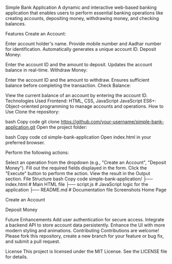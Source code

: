 Simple Bank Application
A dynamic and interactive web-based banking application that enables users to perform essential banking operations like creating accounts, depositing money, withdrawing money, and checking balances.

Features
Create an Account:

Enter account holder's name.
Provide mobile number and Aadhar number for identification.
Automatically generates a unique account ID.
Deposit Money:

Enter the account ID and the amount to deposit.
Updates the account balance in real-time.
Withdraw Money:

Enter the account ID and the amount to withdraw.
Ensures sufficient balance before completing the transaction.
Check Balance:

View the current balance of an account by entering the account ID.
Technologies Used
Frontend: HTML, CSS, JavaScript
JavaScript ES6+: Object-oriented programming to manage accounts and operations.
How to Use
Clone the repository:

bash
Copy code
git clone https://github.com/your-username/simple-bank-application.git
Open the project folder:

bash
Copy code
cd simple-bank-application
Open index.html in your preferred browser.

Perform the following actions:

Select an operation from the dropdown (e.g., "Create an Account", "Deposit Money").
Fill out the required fields displayed in the form.
Click the "Execute" button to perform the action.
View the result in the Output section.
File Structure
bash
Copy code
simple-bank-application/
├── index.html     # Main HTML file
├── script.js      # JavaScript logic for the application
├── README.md      # Documentation file
Screenshots
Home Page

Create an Account

Deposit Money

Future Enhancements
Add user authentication for secure access.
Integrate a backend API to store account data persistently.
Enhance the UI with more modern styling and animations.
Contributing
Contributions are welcome! Please fork this repository, create a new branch for your feature or bug fix, and submit a pull request.

License
This project is licensed under the MIT License. See the LICENSE file for details.

